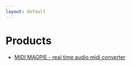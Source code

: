 ```yaml
---
layout: default
---
```


# Products

*   [MIDI MAGPIE - real time audio midi converter](./products/MIDI_MAGPIE)
